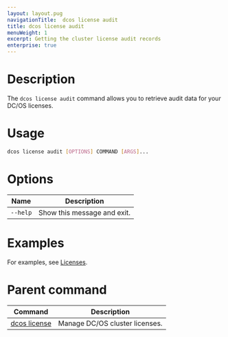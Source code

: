 ```yaml
---
layout: layout.pug
navigationTitle:  dcos license audit
title: dcos license audit
menuWeight: 1
excerpt: Getting the cluster license audit records
enterprise: true
---
```


# Description
The `dcos license audit` command allows you to retrieve audit data for your DC/OS licenses.

# Usage

```bash
dcos license audit [OPTIONS] COMMAND [ARGS]...
```

# Options

| Name |  Description |
|---------|-------------|
| `--help`   |  Show this message and exit. |



# Examples
For examples, see [Licenses](/1.14/administering-clusters/licenses/).

# Parent command

| Command | Description |
|---------|-------------|
| [dcos license](/1.14/cli/command-reference/dcos-license/) | Manage DC/OS cluster licenses. |
